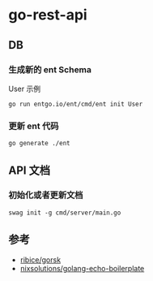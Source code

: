# go-rest-api

## DB

### 生成新的 ent Schema

User 示例

```shell
go run entgo.io/ent/cmd/ent init User
```

### 更新 ent 代码

```shell
go generate ./ent
```

## API 文档

### 初始化或者更新文档

```shell
swag init -g cmd/server/main.go
```

## 参考

- [ribice/gorsk](https://github.com/ribice/gorsk)
- [nixsolutions/golang-echo-boilerplate](https://github.com/nixsolutions/golang-echo-boilerplate)
